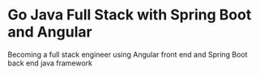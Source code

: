 # Go Java Full Stack with Spring Boot and Angular
Becoming a full stack engineer using Angular front end and Spring Boot back end java framework
